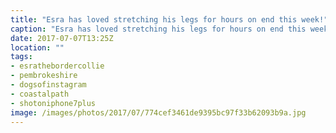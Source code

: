 ```yaml
---
title: "Esra has loved stretching his legs for hours on end this week!"
caption: "Esra has loved stretching his legs for hours on end this week!"
date: 2017-07-07T13:25Z
location: ""
tags: 
- esrathebordercollie
- pembrokeshire
- dogsofinstagram
- coastalpath
- shotoniphone7plus
image: /images/photos/2017/07/774cef3461de9395bc97f33b62093b9a.jpg
---
```

